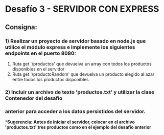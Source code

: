 # Desafío 3 - SERVIDOR CON EXPRESS

## Consigna:
### 1) Realizar un proyecto de servidor basado en node.js que utilice el módulo express e implemente los siguientes endpoints en el puerto 8080:

1. Ruta get '/productos' que devuelva un array con todos los productos disponibles 
en el servidor
2. Ruta get '/productoRandom' que devuelva un producto elegido al azar entre todos 
los productos disponibles

### 2) Incluir un archivo de texto 'productos.txt' y utilizar la clase Contenedor del desafío 
### anterior para acceder a los datos persistidos del servidor.

***Sugerencia: Antes de iniciar el servidor, colocar en el archivo 'productos.txt' tres productos como en el ejemplo del desafío anterior**